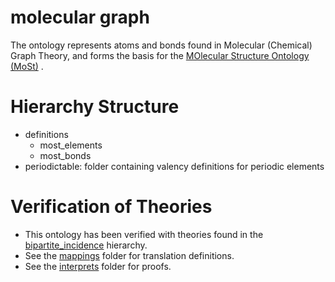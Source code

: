 # molecular graph

The ontology represents atoms and bonds found in Molecular (Chemical) Graph Theory, and forms the basis for the [MOlecular Structure Ontology (MoSt)](https://github.com/gruninger/colore/blob/master/ontologies/most/) .

Hierarchy Structure
===================

- definitions
	- most\_elements
	- most\_bonds
- periodictable: folder containing valency definitions for periodic elements


Verification of Theories
================================================
- This ontology has been verified with theories found in the [bipartite_incidence](https://github.com/gruninger/colore/blob/master/ontologies/bipartite_incidence/) hierarchy.
- See the [mappings](https://github.com/gruninger/colore/blob/master/ontologies/molecular_graph/mappings/) folder for translation definitions.
- See the [interprets](https://github.com/gruninger/colore/blob/master/ontologies/molecular_graph/interprets/) folder for proofs.